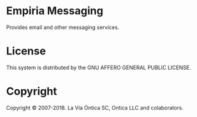 ﻿# Empiria Messaging

Provides email and other messaging services.

# License

This system is distributed by the GNU AFFERO GENERAL PUBLIC LICENSE.

# Copyright

Copyright © 2007-2018. La Vía Óntica SC, Ontica LLC and colaborators.
